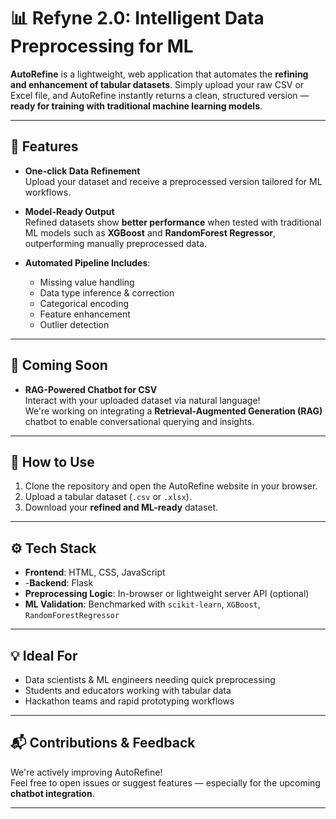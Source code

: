 # 📊 Refyne 2.0: Intelligent Data Preprocessing for ML

**AutoRefine** is a lightweight, web application that automates the **refining and enhancement of tabular datasets**. Simply upload your raw CSV or Excel file, and AutoRefine instantly returns a clean, structured version — **ready for training with traditional machine learning models**.

---

## 🚀 Features

- **One-click Data Refinement**  
  Upload your dataset and receive a preprocessed version tailored for ML workflows.

- **Model-Ready Output**  
  Refined datasets show **better performance** when tested with traditional ML models such as **XGBoost** and **RandomForest Regressor**, outperforming manually preprocessed data.

- **Automated Pipeline Includes**:
  - Missing value handling
  - Data type inference & correction
  - Categorical encoding
  - Feature enhancement
  - Outlier detection


---

## 🧠 Coming Soon

- **RAG-Powered Chatbot for CSV**  
  Interact with your uploaded dataset via natural language!  
  We're working on integrating a **Retrieval-Augmented Generation (RAG)** chatbot to enable conversational querying and insights.

---

## 📁 How to Use

1. Clone the repository and open the AutoRefine website in your browser.
2. Upload a tabular dataset (`.csv` or `.xlsx`).
3. Download your **refined and ML-ready** dataset.

---

## ⚙️ Tech Stack

- **Frontend**: HTML, CSS, JavaScript
- -**Backend**: Flask
- **Preprocessing Logic**: In-browser or lightweight server API (optional)
- **ML Validation**: Benchmarked with `scikit-learn`, `XGBoost`, `RandomForestRegressor`

---

## 💡 Ideal For

- Data scientists & ML engineers needing quick preprocessing
- Students and educators working with tabular data
- Hackathon teams and rapid prototyping workflows

---

## 📬 Contributions & Feedback

We're actively improving AutoRefine!  
Feel free to open issues or suggest features — especially for the upcoming **chatbot integration**.

---
